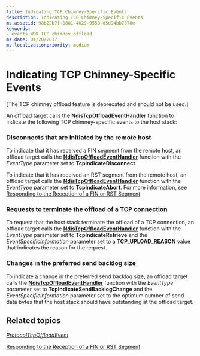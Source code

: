 ```yaml
---
title: Indicating TCP Chimney-Specific Events
description: Indicating TCP Chimney-Specific Events
ms.assetid: 98b22b7f-8881-4029-9558-d5d94bb7878e
keywords:
- events WDK TCP chimney offload
ms.date: 04/20/2017
ms.localizationpriority: medium
---
```


# Indicating TCP Chimney-Specific Events


\[The TCP chimney offload feature is deprecated and should not be used.\]

An offload target calls the [**NdisTcpOffloadEventHandler**](https://msdn.microsoft.com/library/windows/hardware/ff564595) function to indicate the following TCP chimney-specific events to the host stack:

### Disconnects that are initiated by the remote host

To indicate that it has received a FIN segment from the remote host, an offload target calls the [**NdisTcpOffloadEventHandler**](https://msdn.microsoft.com/library/windows/hardware/ff564595) function with the *EventType* parameter set to **TcpIndicateDisconnect**.

To indicate that it has received an RST segment from the remote host, an offload target calls the [**NdisTcpOffloadEventHandler**](https://msdn.microsoft.com/library/windows/hardware/ff564595) function with the *EventType* parameter set to **TcpIndicateAbort**. For more information, see [Responding to the Reception of a FIN or RST Segment](responding-to-the-reception-of-a-fin-or-rst-segment.md).

### Requests to terminate the offload of a TCP connection

To request that the host stack terminate the offload of a TCP connection, an offload target calls the [**NdisTcpOffloadEventHandler**](https://msdn.microsoft.com/library/windows/hardware/ff564595) function with the *EventType* parameter set to **TcpIndicateRetrieve** and the *EventSpecificInformation* parameter set to a **TCP\_UPLOAD\_REASON** value that indicates the reason for the request.

### Changes in the preferred send backlog size

To indicate a change in the preferred send backlog size, an offload target calls the [**NdisTcpOffloadEventHandler**](https://msdn.microsoft.com/library/windows/hardware/ff564595) function with the *EventType* parameter set to **TcpIndicateSendBacklogChange** and the *EventSpecificInformation* parameter set to the optimum number of send data bytes that the host stack should have outstanding at the offload target.

## Related topics


[*ProtocolTcpOffloadEvent*](https://msdn.microsoft.com/library/windows/hardware/ff570272)

[Responding to the Reception of a FIN or RST Segment](responding-to-the-reception-of-a-fin-or-rst-segment.md)

 

 






